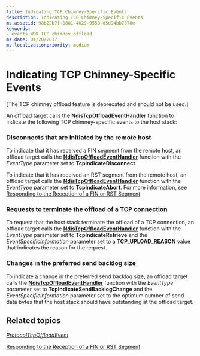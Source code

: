 ```yaml
---
title: Indicating TCP Chimney-Specific Events
description: Indicating TCP Chimney-Specific Events
ms.assetid: 98b22b7f-8881-4029-9558-d5d94bb7878e
keywords:
- events WDK TCP chimney offload
ms.date: 04/20/2017
ms.localizationpriority: medium
---
```


# Indicating TCP Chimney-Specific Events


\[The TCP chimney offload feature is deprecated and should not be used.\]

An offload target calls the [**NdisTcpOffloadEventHandler**](https://msdn.microsoft.com/library/windows/hardware/ff564595) function to indicate the following TCP chimney-specific events to the host stack:

### Disconnects that are initiated by the remote host

To indicate that it has received a FIN segment from the remote host, an offload target calls the [**NdisTcpOffloadEventHandler**](https://msdn.microsoft.com/library/windows/hardware/ff564595) function with the *EventType* parameter set to **TcpIndicateDisconnect**.

To indicate that it has received an RST segment from the remote host, an offload target calls the [**NdisTcpOffloadEventHandler**](https://msdn.microsoft.com/library/windows/hardware/ff564595) function with the *EventType* parameter set to **TcpIndicateAbort**. For more information, see [Responding to the Reception of a FIN or RST Segment](responding-to-the-reception-of-a-fin-or-rst-segment.md).

### Requests to terminate the offload of a TCP connection

To request that the host stack terminate the offload of a TCP connection, an offload target calls the [**NdisTcpOffloadEventHandler**](https://msdn.microsoft.com/library/windows/hardware/ff564595) function with the *EventType* parameter set to **TcpIndicateRetrieve** and the *EventSpecificInformation* parameter set to a **TCP\_UPLOAD\_REASON** value that indicates the reason for the request.

### Changes in the preferred send backlog size

To indicate a change in the preferred send backlog size, an offload target calls the [**NdisTcpOffloadEventHandler**](https://msdn.microsoft.com/library/windows/hardware/ff564595) function with the *EventType* parameter set to **TcpIndicateSendBacklogChange** and the *EventSpecificInformation* parameter set to the optimum number of send data bytes that the host stack should have outstanding at the offload target.

## Related topics


[*ProtocolTcpOffloadEvent*](https://msdn.microsoft.com/library/windows/hardware/ff570272)

[Responding to the Reception of a FIN or RST Segment](responding-to-the-reception-of-a-fin-or-rst-segment.md)

 

 






